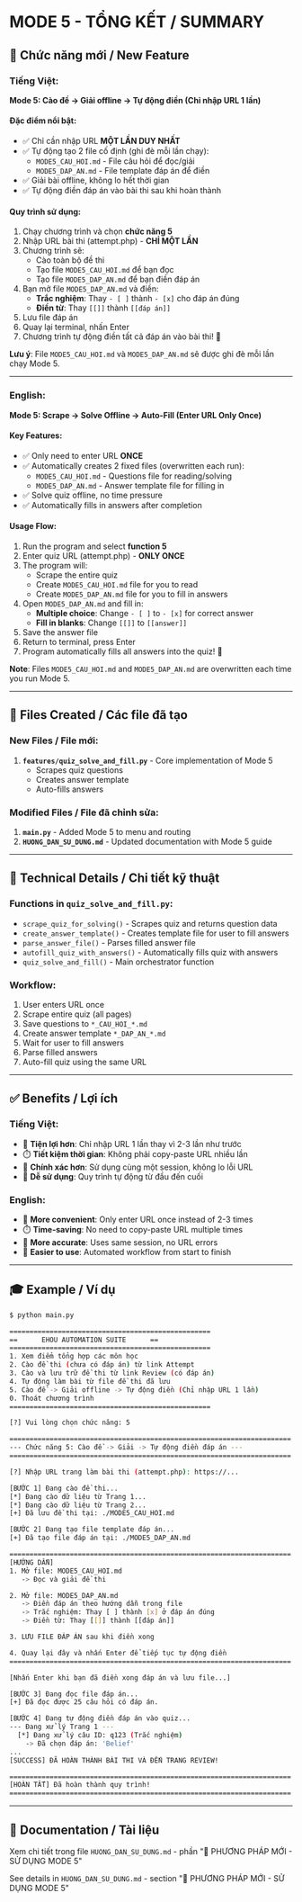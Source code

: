 # MODE 5 - TỔNG KẾT / SUMMARY

## 🎯 Chức năng mới / New Feature

### Tiếng Việt:
**Mode 5: Cào đề -> Giải offline -> Tự động điền (Chỉ nhập URL 1 lần)**

#### Đặc điểm nổi bật:
- ✅ Chỉ cần nhập URL **MỘT LẦN DUY NHẤT**
- ✅ Tự động tạo 2 file cố định (ghi đè mỗi lần chạy):
  - `MODE5_CAU_HOI.md` - File câu hỏi để đọc/giải
  - `MODE5_DAP_AN.md` - File template đáp án để điền
- ✅ Giải bài offline, không lo hết thời gian
- ✅ Tự động điền đáp án vào bài thi sau khi hoàn thành

#### Quy trình sử dụng:
1. Chạy chương trình và chọn **chức năng 5**
2. Nhập URL bài thi (attempt.php) - **CHỈ MỘT LẦN**
3. Chương trình sẽ:
   - Cào toàn bộ đề thi
   - Tạo file `MODE5_CAU_HOI.md` để bạn đọc
   - Tạo file `MODE5_DAP_AN.md` để bạn điền đáp án
4. Bạn mở file `MODE5_DAP_AN.md` và điền:
   - **Trắc nghiệm**: Thay `- [ ]` thành `- [x]` cho đáp án đúng
   - **Điền từ**: Thay `[[]]` thành `[[đáp án]]`
5. Lưu file đáp án
6. Quay lại terminal, nhấn Enter
7. Chương trình tự động điền tất cả đáp án vào bài thi! 🎉

**Lưu ý**: File `MODE5_CAU_HOI.md` và `MODE5_DAP_AN.md` sẽ được ghi đè mỗi lần chạy Mode 5.

---

### English:
**Mode 5: Scrape -> Solve Offline -> Auto-Fill (Enter URL Only Once)**

#### Key Features:
- ✅ Only need to enter URL **ONCE**
- ✅ Automatically creates 2 fixed files (overwritten each run):
  - `MODE5_CAU_HOI.md` - Questions file for reading/solving
  - `MODE5_DAP_AN.md` - Answer template file for filling in
- ✅ Solve quiz offline, no time pressure
- ✅ Automatically fills in answers after completion

#### Usage Flow:
1. Run the program and select **function 5**
2. Enter quiz URL (attempt.php) - **ONLY ONCE**
3. The program will:
   - Scrape the entire quiz
   - Create `MODE5_CAU_HOI.md` file for you to read
   - Create `MODE5_DAP_AN.md` file for you to fill in answers
4. Open `MODE5_DAP_AN.md` and fill in:
   - **Multiple choice**: Change `- [ ]` to `- [x]` for correct answer
   - **Fill in blanks**: Change `[[]]` to `[[answer]]`
5. Save the answer file
6. Return to terminal, press Enter
7. Program automatically fills all answers into the quiz! 🎉

**Note**: Files `MODE5_CAU_HOI.md` and `MODE5_DAP_AN.md` are overwritten each time you run Mode 5.

---

## 📁 Files Created / Các file đã tạo

### New Files / File mới:
1. **`features/quiz_solve_and_fill.py`** - Core implementation of Mode 5
   - Scrapes quiz questions
   - Creates answer template
   - Auto-fills answers

### Modified Files / File đã chỉnh sửa:
1. **`main.py`** - Added Mode 5 to menu and routing
2. **`HUONG_DAN_SU_DUNG.md`** - Updated documentation with Mode 5 guide

---

## 🔧 Technical Details / Chi tiết kỹ thuật

### Functions in `quiz_solve_and_fill.py`:
- `scrape_quiz_for_solving()` - Scrapes quiz and returns question data
- `create_answer_template()` - Creates template file for user to fill answers
- `parse_answer_file()` - Parses filled answer file
- `autofill_quiz_with_answers()` - Automatically fills quiz with answers
- `quiz_solve_and_fill()` - Main orchestrator function

### Workflow:
1. User enters URL once
2. Scrape entire quiz (all pages)
3. Save questions to `*_CAU_HOI_*.md`
4. Create answer template `*_DAP_AN_*.md`
5. Wait for user to fill answers
6. Parse filled answers
7. Auto-fill quiz using the same URL

---

## ✅ Benefits / Lợi ích

### Tiếng Việt:
- 🚀 **Tiện lợi hơn**: Chỉ nhập URL 1 lần thay vì 2-3 lần như trước
- ⏱️ **Tiết kiệm thời gian**: Không phải copy-paste URL nhiều lần
- 🎯 **Chính xác hơn**: Sử dụng cùng một session, không lo lỗi URL
- 📝 **Dễ sử dụng**: Quy trình tự động từ đầu đến cuối

### English:
- 🚀 **More convenient**: Only enter URL once instead of 2-3 times
- ⏱️ **Time-saving**: No need to copy-paste URL multiple times
- 🎯 **More accurate**: Uses same session, no URL errors
- 📝 **Easier to use**: Automated workflow from start to finish

---

## 🎓 Example / Ví dụ

```bash
$ python main.py

==================================================
==      EHOU AUTOMATION SUITE      ==
==================================================
1. Xem điểm tổng hợp các môn học
2. Cào đề thi (chưa có đáp án) từ link Attempt
3. Cào và lưu trữ đề thi từ link Review (có đáp án)
4. Tự động làm bài từ file đề thi đã lưu
5. Cào đề -> Giải offline -> Tự động điền (Chỉ nhập URL 1 lần)
0. Thoát chương trình
==================================================

[?] Vui lòng chọn chức năng: 5

======================================================================
--- Chức năng 5: Cào đề -> Giải -> Tự động điền đáp án ---
======================================================================

[?] Nhập URL trang làm bài thi (attempt.php): https://...

[BƯỚC 1] Đang cào đề thi...
[*] Đang cào dữ liệu từ Trang 1...
[*] Đang cào dữ liệu từ Trang 2...
[+] Đã lưu đề thi tại: ./MODE5_CAU_HOI.md

[BƯỚC 2] Đang tạo file template đáp án...
[+] Đã tạo file đáp án tại: ./MODE5_DAP_AN.md

======================================================================
[HƯỚNG DẪN]
1. Mở file: MODE5_CAU_HOI.md
   -> Đọc và giải đề thi

2. Mở file: MODE5_DAP_AN.md
   -> Điền đáp án theo hướng dẫn trong file
   -> Trắc nghiệm: Thay [ ] thành [x] ở đáp án đúng
   -> Điền từ: Thay [[]] thành [[đáp án]]

3. LƯU FILE ĐÁP ÁN sau khi điền xong

4. Quay lại đây và nhấn Enter để tiếp tục tự động điền
======================================================================

[Nhấn Enter khi bạn đã điền xong đáp án và lưu file...]

[BƯỚC 3] Đang đọc file đáp án...
[+] Đã đọc được 25 câu hỏi có đáp án.

[BƯỚC 4] Đang tự động điền đáp án vào quiz...
--- Đang xử lý Trang 1 ---
  [*] Đang xử lý câu ID: q123 (Trắc nghiệm)
    -> Đã chọn đáp án: 'Belief'
...
[SUCCESS] ĐÃ HOÀN THÀNH BÀI THI VÀ ĐẾN TRANG REVIEW!

======================================================================
[HOÀN TẤT] Đã hoàn thành quy trình!
======================================================================
```

---

## 📖 Documentation / Tài liệu

Xem chi tiết trong file `HUONG_DAN_SU_DUNG.md` - phần "🌟 PHƯƠNG PHÁP MỚI - SỬ DỤNG MODE 5"

See details in `HUONG_DAN_SU_DUNG.md` - section "🌟 PHƯƠNG PHÁP MỚI - SỬ DỤNG MODE 5"

